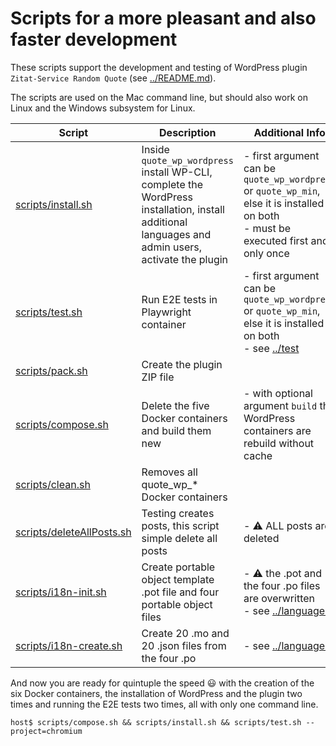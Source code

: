 # Scripts for a more pleasant and also faster development

These scripts support the development and testing of WordPress plugin `Zitat-Service Random Quote` (see [../README.md](../README.md)).

The scripts are used on the Mac command line, but should also work on Linux and the Windows subsystem for Linux.

| Script | Description | Additional Info |
| --- | --- | --- |
| [scripts/install.sh](install.sh) | Inside `quote_wp_wordpress` install WP-CLI, complete the WordPress installation, install additional languages and admin users, activate the plugin | - first argument can be `quote_wp_wordpress` or `quote_wp_min`, else it is installed on both <br />- must be executed first and only once |
| [scripts/test.sh](test.sh) | Run E2E tests in Playwright container | - first argument can be `quote_wp_wordpress` or `quote_wp_min`, else it is installed on both <br />- see [../test](../test) |
| [scripts/pack.sh](pack.sh) | Create the plugin ZIP file |  |
| [scripts/compose.sh](compose.sh) | Delete the five Docker containers and build them new | - with optional argument `build` the WordPress containers are rebuild without cache |
| [scripts/clean.sh](clean.sh) | Removes all quote_wp_* Docker containers |  |
| [scripts/deleteAllPosts.sh](deleteAllPosts.sh) | Testing creates posts, this script simple delete all posts | - :warning: ALL posts are deleted |
| [scripts/i18n-init.sh](i18n-init.sh) | Create portable object template .pot file and four portable object files | - :warning: the .pot and the four .po files are  overwritten<br>- see [../languages](../languages) |
| [scripts/i18n-create.sh](i18n-create.sh) | Create 20 .mo and 20 .json files from the four .po | - see [../languages](../languages) |

And now you are ready for quintuple the speed :smiley: with the creation of the six Docker containers, the installation of WordPress and the plugin two times and running the E2E tests two times, all with only one command line.
```
host$ scripts/compose.sh && scripts/install.sh && scripts/test.sh --project=chromium
```
